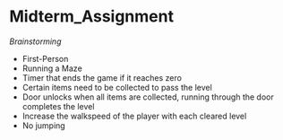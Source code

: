 # Midterm_Assignment

*Brainstorming*
- First-Person
- Running a Maze
- Timer that ends the game if it reaches zero
- Certain items need to be collected to pass the level
- Door unlocks when all items are collected, running through the door completes the level
- Increase the walkspeed of the player with each cleared level
- No jumping
